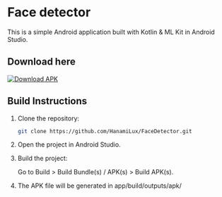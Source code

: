 # Face detector

This is a simple Android application built with Kotlin & ML Kit in Android Studio.

## Download here

[![Download APK](https://img.shields.io/badge/Download-APK-brightgreen?style=for-the-badge&logo=android)](https://github.com/HanamiLux/FaceDetector/releases/download/alpha/3baloDetector.apk)

## Build Instructions

1. Clone the repository:
   ```bash
   git clone https://github.com/HanamiLux/FaceDetector.git
   ```
2. Open the project in Android Studio.

3. Build the project:

    Go to Build > Build Bundle(s) / APK(s) > Build APK(s).

4. The APK file will be generated in app/build/outputs/apk/
